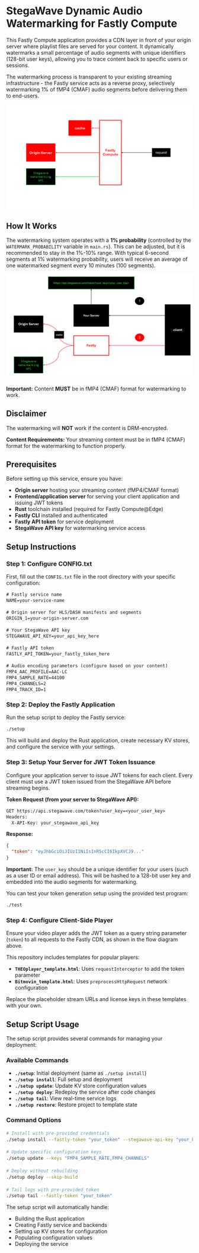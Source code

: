 # StegaWave Dynamic Audio Watermarking for Fastly Compute

This Fastly Compute application provides a CDN layer in front of your origin server where playlist files are served for your content. It dynamically watermarks a small percentage of audio segments with unique identifiers (128-bit user keys), allowing you to trace content back to specific users or sessions.

The watermarking process is transparent to your existing streaming infrastructure - the Fastly service acts as a reverse proxy, selectively watermarking 1% of fMP4 (CMAF) audio segments before delivering them to end-users.

![StegaWave Architecture](assets/diagram.png)

## How It Works

The watermarking system operates with a **1% probability** (controlled by the `WATERMARK_PROBABILITY` variable in `main.rs`). This can be adjusted, but it is recommended to stay in the 1%-10% range. With typical 6-second segments at 1% watermarking probability, users will receive an average of one watermarked segment every 10 minutes (100 segments).

![Flow Diagram](assets/flow_diagram.png)

**Important:** Content **MUST** be in fMP4 (CMAF) format for watermarking to work. 

## Disclaimer

The watermarking will **NOT** work if the content is DRM-encrypted.

**Content Requirements:** Your streaming content must be in fMP4 (CMAF) format for the watermarking to function properly.

## Prerequisites

Before setting up this service, ensure you have:

- **Origin server** hosting your streaming content (fMP4/CMAF format)
- **Frontend/application server** for serving your client application and issuing JWT tokens
- **Rust** toolchain installed (required for Fastly Compute@Edge)
- **Fastly CLI** installed and authenticated
- **Fastly API token** for service deployment
- **StegaWave API key** for watermarking service access

## Setup Instructions

### Step 1: Configure CONFIG.txt

First, fill out the `CONFIG.txt` file in the root directory with your specific configuration:

```plaintext
# Fastly service name
NAME=your-service-name

# Origin server for HLS/DASH manifests and segments
ORIGIN_1=your-origin-server.com

# Your StegaWave API key
STEGAWAVE_API_KEY=your_api_key_here

# Fastly API token
FASTLY_API_TOKEN=your_fastly_token_here

# Audio encoding parameters (configure based on your content)
FMP4_AAC_PROFILE=AAC-LC
FMP4_SAMPLE_RATE=44100
FMP4_CHANNELS=2
FMP4_TRACK_ID=1
```

### Step 2: Deploy the Fastly Application

Run the setup script to deploy the Fastly service:

```bash
./setup
```

This will build and deploy the Rust application, create necessary KV stores, and configure the service with your settings.

### Step 3: Setup Your Server for JWT Token Issuance

Configure your application server to issue JWT tokens for each client. Every client must use a JWT token issued from the StegaWave API before streaming begins.

**Token Request (from your server to StegaWave API):**
```
GET https://api.stegawave.com/token?user_key=<your_user_key>
Headers:
  X-API-Key: your_stegawave_api_key
```

**Response:**
```json
{
  "token": "eyJhbGciOiJIUzI1NiIsInR5cCI6IkpXVCJ9..."
}
```

**Important:** The `user_key` should be a unique identifier for your users (such as a user ID or email address). This will be hashed to a 128-bit user key and embedded into the audio segments for watermarking.

You can test your token generation setup using the provided test program:

```bash
./test
```

### Step 4: Configure Client-Side Player

Ensure your video player adds the JWT token as a query string parameter (`token`) to all requests to the Fastly CDN, as shown in the flow diagram above.

This repository includes templates for popular players:

- **`THEOplayer_template.html`**: Uses `requestInterceptor` to add the token parameter
- **`Bitmovin_template.html`**: Uses `preprocessHttpRequest` network configuration

Replace the placeholder stream URLs and license keys in these templates with your own.

## Setup Script Usage

The setup script provides several commands for managing your deployment:

### Available Commands

- **`./setup`**: Initial deployment (same as `./setup install`)
- **`./setup install`**: Full setup and deployment
- **`./setup update`**: Update KV store configuration values
- **`./setup deploy`**: Redeploy the service after code changes
- **`./setup tail`**: View real-time service logs
- **`./setup restore`**: Restore project to template state

### Command Options

```bash
# Install with pre-provided credentials
./setup install --fastly-token "your_token" --stegawave-api-key "your_key"

# Update specific configuration keys
./setup update --keys "FMP4_SAMPLE_RATE,FMP4_CHANNELS"

# Deploy without rebuilding
./setup deploy --skip-build

# Tail logs with pre-provided token
./setup tail --fastly-token "your_token"
```

The setup script will automatically handle:
- Building the Rust application
- Creating Fastly service and backends
- Setting up KV stores for configuration
- Populating configuration values
- Deploying the service
